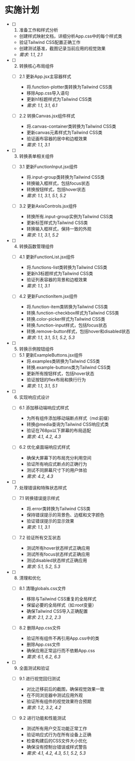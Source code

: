 # 实施计划

- [ ] 1. 准备工作和样式分析
  - 创建样式映射文档，详细分析App.css中的每个样式类
  - 验证Tailwind CSS配置正确工作
  - 创建测试基准，截图记录当前应用的视觉效果
  - _需求: 1.1, 2.1_

- [ ] 2. 转换核心布局组件
  - [ ] 2.1 更新App.jsx主容器样式
    - 将.function-plotter类转换为Tailwind CSS类
    - 移除App.css导入语句
    - 更新h1标题样式为Tailwind CSS类
    - _需求: 1.1, 3.1, 6.1_

  - [ ] 2.2 转换Canvas.jsx组件样式
    - 将.canvas-container类转换为Tailwind CSS类
    - 更新canvas元素样式为Tailwind CSS类
    - 验证画布容器的居中和边框效果
    - _需求: 1.1, 3.1_

- [ ] 3. 转换表单相关组件
  - [ ] 3.1 更新FunctionInput.jsx组件
    - 将.input-group类转换为Tailwind CSS类
    - 转换输入框样式，包括focus状态
    - 转换按钮样式，包括hover状态
    - _需求: 1.1, 3.1, 5.1, 5.2_

  - [ ] 3.2 更新AxisControls.jsx组件
    - 转换所有.input-group实例为Tailwind CSS类
    - 更新标签样式为Tailwind CSS类
    - 转换输入框样式，保持一致的外观
    - _需求: 1.1, 3.1, 5.2_

- [ ] 4. 转换函数管理组件
  - [ ] 4.1 更新FunctionList.jsx组件
    - 将.functions-list类转换为Tailwind CSS类
    - 更新h3标题样式为Tailwind CSS类
    - 验证列表容器的背景和边框效果
    - _需求: 1.1, 3.1_

  - [ ] 4.2 更新FunctionItem.jsx组件
    - 将.function-item类转换为Tailwind CSS类
    - 转换.function-checkbox样式为Tailwind CSS类
    - 转换.color-picker样式为Tailwind CSS类
    - 转换.function-input样式，包括focus状态
    - 转换.remove-button样式，包括hover和disabled状态
    - _需求: 1.1, 3.1, 5.1, 5.2, 5.3_

- [ ] 5. 转换示例按钮组件
  - [ ] 5.1 更新ExampleButtons.jsx组件
    - 将.examples类转换为Tailwind CSS类
    - 转换.example-buttons类为Tailwind CSS类
    - 更新所有按钮样式，包括hover状态
    - 验证按钮的flex布局和换行行为
    - _需求: 1.1, 3.1, 5.1_

- [ ] 6. 实现响应式设计
  - [ ] 6.1 添加移动端响应式样式
    - 为所有组件添加移动端断点样式（md:前缀）
    - 转换@media查询为Tailwind CSS响应式类
    - 验证在768px以下屏幕的布局适配
    - _需求: 4.1, 4.2, 4.3_

  - [ ] 6.2 优化桌面端响应式样式
    - 确保大屏幕下的布局充分利用空间
    - 验证所有响应式断点的正确行为
    - 测试不同屏幕尺寸下的用户体验
    - _需求: 4.2, 4.3_

- [ ] 7. 处理错误和特殊状态样式
  - [ ] 7.1 转换错误提示样式
    - 将.error类转换为Tailwind CSS类
    - 保持错误提示的背景色、边框和文字颜色
    - 验证错误提示的显示效果
    - _需求: 1.1, 3.1_

  - [ ] 7.2 验证所有交互状态
    - 测试所有hover状态样式正确应用
    - 测试所有focus状态样式正确应用
    - 测试disabled状态样式正确应用
    - _需求: 5.1, 5.2, 5.3_

- [ ] 8. 清理和优化
  - [ ] 8.1 清理globals.css文件
    - 移除与Tailwind CSS重复的全局样式
    - 保留必要的全局样式（如:root变量）
    - 确保Tailwind CSS导入正确配置
    - _需求: 2.1, 2.2, 2.3_

  - [ ] 8.2 删除App.css文件
    - 验证所有组件不再引用App.css中的类
    - 删除App.css文件
    - 确保应用正常运行而不依赖App.css
    - _需求: 6.1, 6.2, 6.3_

- [ ] 9. 全面测试和验证
  - [ ] 9.1 进行视觉回归测试
    - 对比迁移前后的截图，确保视觉效果一致
    - 在不同浏览器中测试应用外观
    - 验证所有组件的视觉效果符合预期
    - _需求: 1.2, 3.2, 4.2_

  - [ ] 9.2 进行功能和性能测试
    - 测试所有用户交互功能正常工作
    - 验证响应式行为在所有设备上正确
    - 检查构建后的CSS文件大小优化
    - 确保没有控制台错误或样式警告
    - _需求: 4.1, 4.2, 4.3, 5.1, 5.2, 5.3_